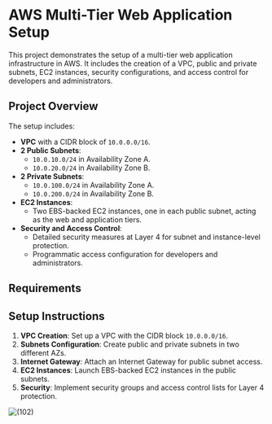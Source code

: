# AWS Multi-Tier Web Application Setup

This project demonstrates the setup of a multi-tier web application infrastructure in AWS. It includes the creation of a VPC, public and private subnets, EC2 instances, security configurations, and access control for developers and administrators.

## Project Overview

The setup includes:
- **VPC** with a CIDR block of `10.0.0.0/16`.
- **2 Public Subnets**:
  - `10.0.10.0/24` in Availability Zone A.
  - `10.0.20.0/24` in Availability Zone B.
- **2 Private Subnets**:
  - `10.0.100.0/24` in Availability Zone A.
  - `10.0.200.0/24` in Availability Zone B.
- **EC2 Instances**:
  - Two EBS-backed EC2 instances, one in each public subnet, acting as the web and application tiers.
- **Security and Access Control**:
  - Detailed security measures at Layer 4 for subnet and instance-level protection.
  - Programmatic access configuration for developers and administrators.

## Requirements

## Setup Instructions

1. **VPC Creation**: Set up a VPC with the CIDR block `10.0.0.0/16`.
2. **Subnets Configuration**: Create public and private subnets in two different AZs.
3. **Internet Gateway**: Attach an Internet Gateway for public subnet access.
4. **EC2 Instances**: Launch EBS-backed EC2 instances in the public subnets.
5. **Security**: Implement security groups and access control lists for Layer 4 protection.


![(102)](https://github.com/user-attachments/assets/e7e4d307-0223-443c-90e7-c9443570c628)
